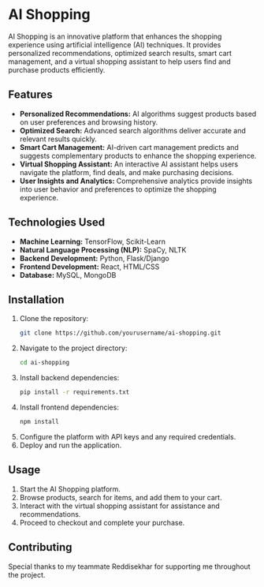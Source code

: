 # AI Shopping

AI Shopping is an innovative platform that enhances the shopping experience using artificial intelligence (AI) techniques. It provides personalized recommendations, optimized search results, smart cart management, and a virtual shopping assistant to help users find and purchase products efficiently.

## Features

- **Personalized Recommendations:** AI algorithms suggest products based on user preferences and browsing history.
- **Optimized Search:** Advanced search algorithms deliver accurate and relevant results quickly.
- **Smart Cart Management:** AI-driven cart management predicts and suggests complementary products to enhance the shopping experience.
- **Virtual Shopping Assistant:** An interactive AI assistant helps users navigate the platform, find deals, and make purchasing decisions.
- **User Insights and Analytics:** Comprehensive analytics provide insights into user behavior and preferences to optimize the shopping experience.

## Technologies Used

- **Machine Learning:** TensorFlow, Scikit-Learn
- **Natural Language Processing (NLP):** SpaCy, NLTK
- **Backend Development:** Python, Flask/Django
- **Frontend Development:** React, HTML/CSS
- **Database:** MySQL, MongoDB

## Installation

1. Clone the repository:
    ```bash
    git clone https://github.com/yourusername/ai-shopping.git
    ```
2. Navigate to the project directory:
    ```bash
    cd ai-shopping
    ```
3. Install backend dependencies:
    ```bash
    pip install -r requirements.txt
    ```
4. Install frontend dependencies:
    ```bash
    npm install
    ```
5. Configure the platform with API keys and any required credentials.
6. Deploy and run the application.

## Usage

1. Start the AI Shopping platform.
2. Browse products, search for items, and add them to your cart.
3. Interact with the virtual shopping assistant for assistance and recommendations.
4. Proceed to checkout and complete your purchase.

## Contributing
Special thanks to my teammate Reddisekhar for supporting me throughout the project.
